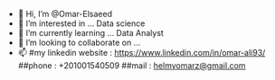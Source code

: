 - 👋 Hi, I’m @Omar-Elsaeed
- 👀 I’m interested in ... Data science
- 🌱 I’m currently learning ... Data Analyst
- 💞️ I’m looking to collaborate on ...
- 📫 #my linkedin website  : https://www.linkedin.com/in/omar-ali93/
     ##phone : +201001540509
     ##mail : helmyomarz@gmail.com
<!---
Omar-Elsaeed/Omar-Elsaeed is a ✨ Data Analysis ✨ repository because its `README.md` (this file) appears on your GitHub profile.
You can click the Preview link to take a look at your changes.
--->
